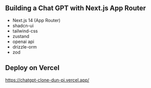 ## Building a Chat GPT with Next.js App Router

- Next.js 14 (App Router)
- shadcn-ui
- tailwind-css
- zustand
- openai api
- drizzle-orm
- zod

## Deploy on Vercel
https://chatgpt-clone-dun-pi.vercel.app/
